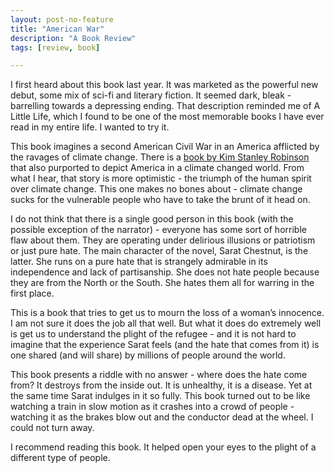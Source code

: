 ```yaml
---
layout: post-no-feature
title: "American War"
description: "A Book Review"
tags: [review, book]

---
```


I first heard about this book last year. It was marketed as the powerful new debut, some mix of sci-fi and literary fiction. It seemed dark, bleak - barrelling towards a depressing ending. That description reminded me of A Little Life, which I found to be one of the most memorable books I have ever read in my entire life. I wanted to try it. 

This book imagines a second American Civil War in an America afflicted by the ravages of climate change. There is a [book by Kim Stanley Robinson](https://www.goodreads.com/book/show/29570143-new-york-2140) that also purported to depict America in a climate changed world. From what I hear, that story is more optimistic - the triumph of the human spirit over climate change. This one makes no bones about - climate change sucks for the vulnerable people who have to take the brunt of it head on. 

I do not think that there is a single good person in this book (with the possible exception of the narrator) - everyone has some sort of horrible flaw about them. They are operating under delirious illusions or patriotism or just pure hate. The main character of the novel, Sarat Chestnut, is the latter. She runs on a pure hate that is strangely admirable in its independence and lack of partisanship. She does not hate people because they are from the North or the South. She hates them all for warring in the first place. 

This is a book that tries to get us to mourn the loss of a woman’s innocence. I am not sure it does the job all that well. But what it does do extremely well is get us to understand the plight of the refugee - and it is not hard to imagine that the experience Sarat feels (and the hate that comes from it) is one shared (and will share) by millions of people around the world. 

This book presents a riddle with no answer - where does the hate come from? It destroys from the inside out. It is unhealthy, it is a disease. Yet at the same time Sarat indulges in it so fully. This book turned out to be like watching a train in slow motion as it crashes into a crowd of people - watching it as the brakes blow out and the conductor dead at the wheel. I could not turn away. 

I recommend reading this book. It helped open your eyes to the plight of a different type of people. 
